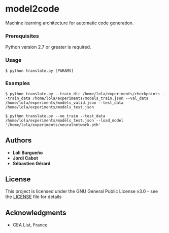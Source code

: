 # model2code

Machine learning architecture for automatic code generation.

### Prerequisites

Python version 2.7 or greater is required.

### Usage

```
$ python translate.py [PARAMS]
```

### Examples


```
$ python translate.py --train_dir /home/lola/experiments/checkpoints --train_data /home/lola/experiments/models_train.json --val_data /home/lola/experiments/models_valid.json --test_data /home/lola/experiments/models_test.json
```

```
$ python translate.py --no_train --test_data /home/lola/experiments/models_test.json --load_model '/home/lola/experiments/neuralnetwork.pth'
```    

## Authors

* **Loli Burgueño**
* **Jordi Cabot**
* **Sébastien Gérard**

## License

This project is licensed under the GNU General Public License v3.0 - see the [LICENSE](LICENSE) file for details

## Acknowledgments

* CEA List, France

